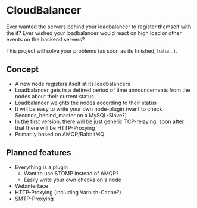 # CloudBalancer

Ever wanted the servers behind your loadbalancer to register themself with
the it? Ever wished your loadbalancer would react on high load or other
events on the backend servers?

This project will solve your problems (as soon as its finished, haha...).

## Concept
  - A new node registers itself at its loadbalancers
  - Loadbalancer gets in a defined period of time announcements from
    the nodes about their current status
  - Loadbalancer weights the nodes according to their status
  - It will be easy to write your own node-plugin (want to check
    Seconds_behind_master on a MySQL-Slave?)
  - In the first version, there will be just generic TCP-relaying, soon
    after that there will be HTTP-Proxying
  - Primarily based on AMQP/RabbitMQ

## Planned features
  - Everything is a plugin
    - Want to use STOMP instead of AMQP?
    - Easily write your own checks on a node
  - Webinterface
  - HTTP-Proxying (including Varnish-Cache?)
  - SMTP-Proxying

